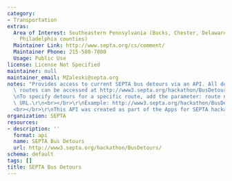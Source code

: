 ```yaml
---
category:
- Transportation
extras:
  Area of Interest: Southeastern Pennsylvania (Bucks, Chester, Delaware, Montgomery,
    Philadelphia counties)
  Maintainer Link: http://www.septa.org/cs/comment/
  Maintainer Phone: 215-580-7800
  Usage: Public Use
license: License Not Specified
maintainer: null
maintainer_email: MZaleski@septa.org
notes: "Provides access to current SEPTA bus detours via an API. All detours for all\
  \ routes can be accessed at http://www3.septa.org/hackathon/BusDetours/.\r\n<br></br>\r\
  \nTo specify detours for a specific route, add the parameter: route number to the\
  \ URL.\r\n<br></br>\r\nExample: http://www3.septa.org/hackathon/BusDetours/2\r\n\
  <br></br>\r\nThis API was created as part of the Apps for SEPTA hackathon. "
organization: SEPTA
resources:
- description: ''
  format: api
  name: SEPTA Bus Detours
  url: http://www3.septa.org/hackathon/BusDetours/
schema: default
tags: []
title: SEPTA Bus Detours
---
```

